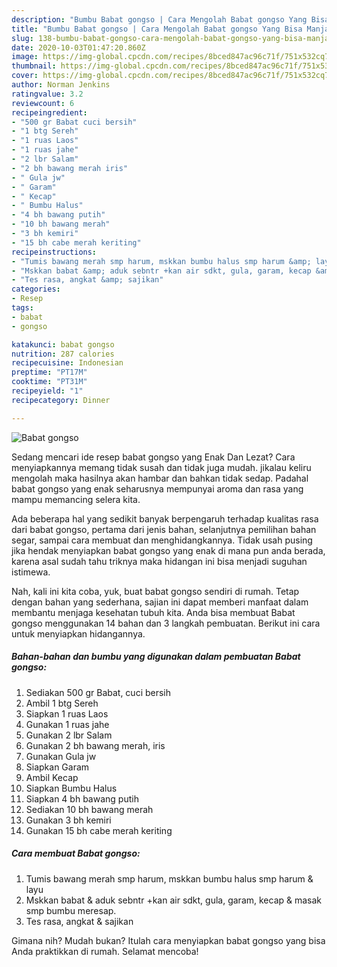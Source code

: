 ```yaml
---
description: "Bumbu Babat gongso | Cara Mengolah Babat gongso Yang Bisa Manjain Lidah"
title: "Bumbu Babat gongso | Cara Mengolah Babat gongso Yang Bisa Manjain Lidah"
slug: 138-bumbu-babat-gongso-cara-mengolah-babat-gongso-yang-bisa-manjain-lidah
date: 2020-10-03T01:47:20.860Z
image: https://img-global.cpcdn.com/recipes/8bced847ac96c71f/751x532cq70/babat-gongso-foto-resep-utama.jpg
thumbnail: https://img-global.cpcdn.com/recipes/8bced847ac96c71f/751x532cq70/babat-gongso-foto-resep-utama.jpg
cover: https://img-global.cpcdn.com/recipes/8bced847ac96c71f/751x532cq70/babat-gongso-foto-resep-utama.jpg
author: Norman Jenkins
ratingvalue: 3.2
reviewcount: 6
recipeingredient:
- "500 gr Babat cuci bersih"
- "1 btg Sereh"
- "1 ruas Laos"
- "1 ruas jahe"
- "2 lbr Salam"
- "2 bh bawang merah iris"
- " Gula jw"
- " Garam"
- " Kecap"
- " Bumbu Halus"
- "4 bh bawang putih"
- "10 bh bawang merah"
- "3 bh kemiri"
- "15 bh cabe merah keriting"
recipeinstructions:
- "Tumis bawang merah smp harum, mskkan bumbu halus smp harum &amp; layu"
- "Mskkan babat &amp; aduk sebntr +kan air sdkt, gula, garam, kecap &amp; masak smp bumbu meresap."
- "Tes rasa, angkat &amp; sajikan"
categories:
- Resep
tags:
- babat
- gongso

katakunci: babat gongso 
nutrition: 287 calories
recipecuisine: Indonesian
preptime: "PT17M"
cooktime: "PT31M"
recipeyield: "1"
recipecategory: Dinner

---
```



![Babat gongso](https://img-global.cpcdn.com/recipes/8bced847ac96c71f/751x532cq70/babat-gongso-foto-resep-utama.jpg)

Sedang mencari ide resep babat gongso yang Enak Dan Lezat? Cara menyiapkannya memang tidak susah dan tidak juga mudah. jikalau keliru mengolah maka hasilnya akan hambar dan bahkan tidak sedap. Padahal babat gongso yang enak seharusnya mempunyai aroma dan rasa yang mampu memancing selera kita.

Ada beberapa hal yang sedikit banyak berpengaruh terhadap kualitas rasa dari babat gongso, pertama dari jenis bahan, selanjutnya pemilihan bahan segar, sampai cara membuat dan menghidangkannya. Tidak usah pusing jika hendak menyiapkan babat gongso yang enak di mana pun anda berada, karena asal sudah tahu triknya maka hidangan ini bisa menjadi suguhan istimewa.




Nah, kali ini kita coba, yuk, buat babat gongso sendiri di rumah. Tetap dengan bahan yang sederhana, sajian ini dapat memberi manfaat dalam membantu menjaga kesehatan tubuh kita. Anda bisa membuat Babat gongso menggunakan 14 bahan dan 3 langkah pembuatan. Berikut ini cara untuk menyiapkan hidangannya.

<!--inarticleads1-->

##### Bahan-bahan dan bumbu yang digunakan dalam pembuatan Babat gongso:

1. Sediakan 500 gr Babat, cuci bersih
1. Ambil 1 btg Sereh
1. Siapkan 1 ruas Laos
1. Gunakan 1 ruas jahe
1. Gunakan 2 lbr Salam
1. Gunakan 2 bh bawang merah, iris
1. Gunakan  Gula jw
1. Siapkan  Garam
1. Ambil  Kecap
1. Siapkan  Bumbu Halus
1. Siapkan 4 bh bawang putih
1. Sediakan 10 bh bawang merah
1. Gunakan 3 bh kemiri
1. Gunakan 15 bh cabe merah keriting




<!--inarticleads2-->

##### Cara membuat Babat gongso:

1. Tumis bawang merah smp harum, mskkan bumbu halus smp harum &amp; layu
1. Mskkan babat &amp; aduk sebntr +kan air sdkt, gula, garam, kecap &amp; masak smp bumbu meresap.
1. Tes rasa, angkat &amp; sajikan




Gimana nih? Mudah bukan? Itulah cara menyiapkan babat gongso yang bisa Anda praktikkan di rumah. Selamat mencoba!
